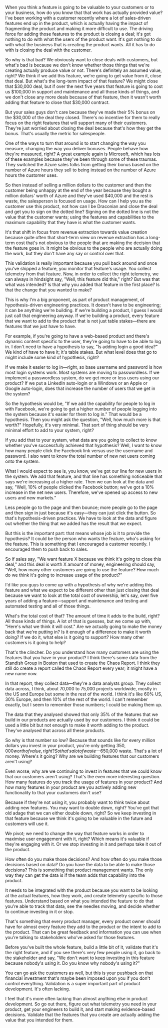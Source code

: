 When you think a feature is going to be valuable to your customers or to your business, how do you know that that work has actually provided value? I've been working with a customer recently where a lot of sales-driven features end up in the product, which is actually having the impact of fragmenting the product and making it more difficult to use. The driving force for adding those features to the product is closing a deal; it's got nothing to do with what the users of the product want. It's got nothing to do with what the business that is creating the product wants. All it has to do with is closing the deal with the customer.

So why is that bad? We obviously want to close deals with customers, but what's bad is because we don't know whether those things that we're creating actually produce value or not. There's definitely an assumed value, right? We think if we add this feature, we're going to get value from it, close that deal. But what's the long-term impact of that feature? We might close that $30,000 deal, but if over the next five years that feature is going to cost us $100,000 in support and maintenance and all those kinds of things, and we don't close any more deals because of that feature, then it wasn't worth adding that feature to close that $30,000 contract.

But your sales guys don't care because they've made their 5% bonus on the $30,000 of the deal they closed. There's no incentive for them to really focus on the right features that will support many of their customers. They're just worried about closing the deal because that's how they get the bonus. That's usually the metric for salespeople.

One of the ways to turn that around is to start changing the way you measure, changing the way you deliver bonuses. People behave how they're measured, right? A great example again is Microsoft, which has lots of these examples because they've been through some of these traumas. They switched the Azure sales folks from getting their bonus based on the number of Azure hours they sell to being instead on the number of Azure hours the customer uses. 

So then instead of selling a million dollars to the customer and then the customer being unhappy at the end of the year because they bought a million dollars' worth of Azure and they've used $40,000 and the rest is waste, the salesperson is focused on usage. How can I help you as the customer use this product, not how can I be Draconian and close the deal and get you to sign on the dotted line? Signing on the dotted line is not the value that the customer wants; using the features and capabilities to the maximum capability that they have is what the customer wants.

It's that shift in focus from revenue extraction towards value creation because quite often that short-term view on revenue extraction has a long-term cost that's not obvious to the people that are making the decision that the feature goes in. It might be obvious to the people who are actually doing the work, but they don't have any say or control over that. 

This validation is really important because you pull back around and once you've shipped a feature, you monitor that feature's usage. You collect telemetry from that feature. Now, in order to collect the right telemetry, we can always in hindsight say, "Well, this feature did this," right? But was that what was intended? Is that why you added that feature in the first place? Is that the change that you wanted to make? 

This is why I'm a big proponent, as part of product management, of hypothesis-driven engineering practices. It doesn't have to be engineering; it can be anything we're building. If we're building a product, I guess I would just call that engineering anyway. If we're building a product, every feature that we want to add to the product that is not just table stakes—there are features that we just have to have. 

For example, if you're going to have a web-based product and there's dynamic content specific to the user, they're going to have to be able to log in. I don't need to have a hypothesis to say, "Is adding login a good idea?" We kind of have to have it; it's table stakes. But what level does that go to might include some kind of hypothesis, right? 

If we make it easier to log in—right, so base username and password is how most login systems work. Most systems are moving to passwordless. If we implement a passwordless system, do we get more or less users using our product? If we put a LinkedIn auto-login or a Windows or an Apple or Google auto-login, does that increase the number of users that we get in the system? 

So the hypothesis would be, "If we add the capability for people to log in with Facebook, we're going to get a higher number of people logging into the system because it's easier for them to log in." That would be a hypothesis. Then you might ask the question, "Well, how much more is that worth?" Hopefully, it's very minimal. That sort of thing should be very minimal effort to add to your system, right? 

If you add that to your system, what data are you going to collect to know whether you've successfully achieved that hypothesis? Well, I want to know how many people click the Facebook link versus use the username and password. I also want to know the total number of new net users coming onto the system. 

What I would expect to see is, you know, we've got our line for new users in the system. We add that feature, and that line has something noticeable that says we're increasing at a higher rate. Then we can look at the data and say, "Well, 10% of people clicked the Facebook button; we've got a 10% increase in the net new users. Therefore, we've opened up access to new users and new markets." 

Less people go to the page and then bounce; more people go to the page and then sign in just because it's easy—they can just click the button. So that's hypothesis-driven practices. We have to look at the data and figure out whether the thing that we added has the result that we expect. 

But this is the important part: that means whose job is it to provide the hypothesis? It could be the person who wants the feature, who's asking for the feature. This is something that I encouraged a customer recently. I encouraged them to push back to sales. 

So if sales say, "We want feature X because we think it's going to close this deal," and this deal is worth X amount of money, engineering should say, "Well, how many other customers are going to use the feature? How much do we think it's going to increase usage of the product?" 

I'd like you guys to come up with a hypothesis of why we're adding this feature and what we expect to be different other than just closing that deal because we want to look at the total cost of ownership, let's say, over five years of adding a feature—support and maintenance and testing and automated testing and all of those things. 

What's the total cost of that? The amount of time it adds to the build, right? All those kinds of things. A lot of that is guesses, but we come up with, "Here's what we think it will cost." Are we actually going to make the money back that we're putting in? Is it enough of a difference to make it worth doing? If we do it, what else is it going to support? How many other customers is it going to help? 

That's the clincher. Do you understand how many customers are using the features that you have in your product? I think there's some data from the Standish Group in Boston that used to create the Chaos Report. I think they still do create a report called the Chaos Report every year; it might have a new name now. 

In that report, they collect data—they're a data analysts group. They collect data across, I think, about 70,000 to 75,000 projects worldwide, mostly in the US and Europe but some in the rest of the world. I think it's like 60% US, 30% Europe, and then 10% of the rest of the world. I can't remember exactly, but I seem to remember those numbers; I could be making them up. 

The data that they analysed showed that only 35% of the features that we build in our products are actually used by our customers. I think it could be used a little bit but not enough to make it worth adding to the product. They've analysed that across all these products. 

So why is that number so low? Because that sounds like for every million dollars you invest in your product, you're only getting $350,000 worth of value, right? So that's a lot of waste—$650,000 waste. That's a lot of money. Where's it going? Why are we building features that our customers aren't using? 

Even worse, why are we continuing to invest in features that we could know that our customers aren't using? That's the even more interesting question. How many features do you track the usage of features in your product? And how many features in your product are you actively adding new functionality to that your customers don't use? 

Because if they're not using it, you probably want to think twice about adding new features. You may want to double down, right? You've got that old adage that we can either double down, right? So we keep investing in that feature because we think it's going to be valuable in the future and customers will use it. 

We pivot; we need to change the way that feature works in order to maximise user engagement with it, right? Which means it's valuable if they're engaging with it. Or we stop investing in it and perhaps take it out of the product. 

How often do you make those decisions? And how often do you make those decisions based on data? Do you have the data to be able to make those decisions? This is something that product management wants. The only way they can get the data is if the team adds that capability into the product. 

It needs to be integrated with the product because you want to be looking at the actual features, how they work, and create telemetry specific to those features. Understand based on what you intended the feature to do that you're able to track that data, see the needles moving, and decide whether to continue investing in it or stop. 

That's something that every product manager, every product owner should have for almost every feature they add to the product or the intent to add to the product. That can be great feedback and information you can use when you're talking to stakeholders who've asked for those features. 

Before you've built the whole feature, build a little bit of it, validate that it's the right feature, and if you see there's very few people using it, go back to the stakeholder and say, "We don't want to keep investing in this feature because nobody's using it. Do you know why nobody's using it?" 

You can go ask the customers as well, but this is your pushback on that financial investment that's maybe been imposed upon you if you don't control everything. Validation is a super important part of product development. It's often lacking. 

I feel that it's more often lacking than almost anything else in product development. So go out there, figure out what telemetry you need in your product, get your engineers to build it, and start making evidence-based decisions. Validate that the features that you create are actually adding the value that you intended for them.